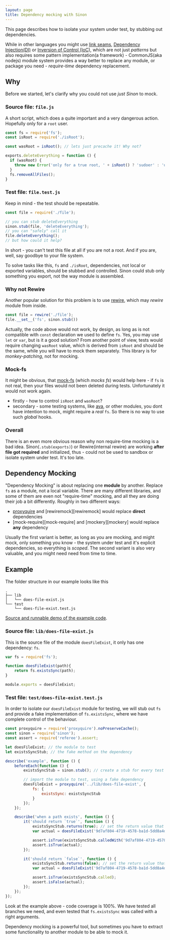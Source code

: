 ```yaml
---
layout: page
title: Dependency mocking with Sinon
---
```

This page describes how to isolate your system under test, by stubbing out dependencies.

While in other languages you might use [link seams][seams], [Dependency Injection(DI)][di] or
[Inversion of Control (IoC)][IoC], which are not just _patterns_ but also requires some pattern
implementation(a framework) - CommonJS(aka nodejs) module system provides a way better to replace
any module, or package you need - _require-time_ dependency replacement.

## Why
Before we started, let's clarify why you could not use _just Sinon_ to mock.
### Source file:  `file.js`
A short script, which does a quite important and a very dangerous action. Hopefully only for a `root` user.
```javascript
const fs = require('fs');
const isRoot = require('./isRoot');

const wasRoot = isRoot(); // lets just precache it! Why not?

exports.deleteEverything = function () {
  if (wasRoot) {
    throw new Error('only for a true root, ' + isRoot() ? 'sudoer' : 'user')
  }
  fs.removeAllFiles();
}
```
### Test file: `file.test.js`
Keep in mind - the test should be repeatable.
```javascript
const file = require('./file');

// you can stub deleteEverything
sinon.stub(file, 'deleteEverything');
// you can "safely" call it
file.deleteEverything();
// but how could it help?
```
In short - you can't test this file at all if you are not a root. And if you are, well, say goodbye to your file system.

To solve tasks like this, `fs` and `./isRoot`, dependencies, not local or exported variables, should be stubbed and controlled.
Sinon could stub only something you export, not the way module is assembled.

### Why not Rewire
Another popular solution for this problem is to use [rewire][rewire], which may _rewire_ module from inside.
```js
const file = rewire('./file');
file.__set__('fs', sinon.stub())
```
Actually, the code above would not work, by design, as long as is not compatible with `const` declaration we used to define `fs`.
Yes, you may use `let` or `var`, but is it a good solution?
From another point of view, tests would require changing `wasRoot` value, which is derived from `isRoot` and should be the same, while
you will have to mock them separately. This library is for _monkey-patching_, not for mocking.

### Mock-fs
It might be obvious, that [mock-fs][mock-fs] (which _mocks fs_) would help here - if `fs` is not real, then your files
would not been deleted during tests. Unfortunately it would not work again.
- firstly - how to control `isRoot` and `wasRoot`?
- secondary - some testing systems, like [ava][ava], or other modules, you dont have intention to mock, might require
a _real_ `fs`. So there is no way to use such _global_ hooks.

### Overall
There is an even more obvious reason why non require-time mocking is a bad idea.
Sinon(`.stub(exports)`) or Rewire(internal rewire) are working __after file got required__ and initialized,
thus - could not be used to sandbox or isolate system under test. It's too late.

## Dependency Mocking
"Dependency Mocking" is about replacing one __module__ by another. Replace `fs` as a module, not a local variable.
There are many different libraries, and some of them are even not "require-time" mocking, and
all they are doing their job a bit differently. Roughly in two different ways:
- [proxyquire][proxyquire] and [rewiremock][rewiremock] would replace __direct__ dependencies
- [mock-require][mock-require] and [mockery][mockery] would replace __any__ dependency

Usually the first variant is better, as long as you are mocking, and might mock, only something you know - the
system under test and it's explicit dependencies, so everything is _scoped_.
The second variant is also very valuable, and you might need need from time to time.

## Example

The folder structure in our example looks like this

```
.
├── lib
│   └── does-file-exist.js
└── test
    └── does-file-exist.test.js
```

[Source and runnable demo of the example code][demo-proxyquire].

### Source file: `lib/does-file-exist.js`

This is the source file of the module `doesFileExist`, it only has one dependency: `fs`.

```javascript
var fs = require('fs');

function doesFileExist(path){
    return fs.existsSync(path);
}

module.exports = doesFileExist;
```

### Test file: `test/does-file-exist.test.js`

In order to isolate our `doesFileExist` module for testing, we will stub out `fs` and provide a fake implementation of `fs.existsSync`, where we have complete control of the behaviour.

```javascript
const proxyquire = require('proxyquire').noPreserveCache();
const sinon = require('sinon');
const assert = require('referee').assert;

let doesFileExist; // the module to test
let existsSyncStub; // the fake method on the dependency

describe('example', function () {
    beforeEach(function () {
        existsSyncStub = sinon.stub(); // create a stub for every test

        // import the module to test, using a fake dependency
        doesFileExist = proxyquire('../lib/does-file-exist', {
            fs: {
                existsSync: existsSyncStub
            }
        });
    });

    describe('when a path exists', function () {
        it('should return `true`', function () {
            existsSyncStub.returns(true); // set the return value that we want
            var actual = doesFileExist('9d7af804-4719-4578-ba1d-5dd8a4dae89f');

            assert.isTrue(existsSyncStub.calledWith('9d7af804-4719-4578-ba1d-5dd8a4dae89f'));
            assert.isTrue(actual);
        });

        it('should return `false`', function () {
            existsSyncStub.returns(false); // set the return value that we want
            var actual = doesFileExist('9d7af804-4719-4578-ba1d-5dd8a4dae89f');

            assert.isTrue(existsSyncStub.called);
            assert.isFalse(actual);
        });
    });
});
```
Look at the example above - code coverage is 100%. We have tested all branches we need,
and even tested that `fs.existsSync` was called with a right arguments.

Dependency mocking is a powerful tool, but sometimes you have to extract some functionality
to another module to be able to mock it.


[IoC]: https://en.wikipedia.org/wiki/Inversion_of_control
[di]: https://en.wikipedia.org/wiki/Dependency_injection
[ava]: https://github.com/avajs/ava
[mock-fs]: https://github.com/tschaub/mock-fs
[rewire]: https://github.com/jhnns/rewire
[seams]: http://www.informit.com/articles/article.aspx?p=359417
[proxyquire]: https://github.com/thlorenz/proxyquire
[demo-proxyquire]: https://github.com/sinonjs/demo-proxyquire
[legacy]: https://www.goodreads.com/book/show/44919.Working_Effectively_with_Legacy_Code
